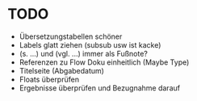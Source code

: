 # TODO

- Übersetzungstabellen schöner
- Labels glatt ziehen (subsub usw ist kacke)
- (s. ...) und (vgl. ...) immer als Fußnote?
- Referenzen zu Flow Doku einheitlich (Maybe Type)
- Titelseite (Abgabedatum)
- Floats überprüfen
- Ergebnisse überprüfen und Bezugnahme darauf

